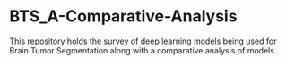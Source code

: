 # BTS_A-Comparative-Analysis
This repository holds the survey of deep learning models being used for Brain Tumor Segmentation along with a comparative analysis of models
